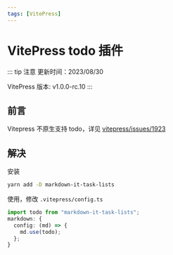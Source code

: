 ```yaml
---
tags: [VitePress]
---
```


# VitePress todo 插件

::: tip 注意
更新时间：2023/08/30

VitePress 版本: v1.0.0-rc.10
:::

## 前言

Vitepress 不原生支持 todo，详见 [vitepress/issues/1923](https://github.com/vuejs/vitepress/issues/1923)

## 解决

安装

```sh
yarn add -D markdown-it-task-lists
```

使用，修改 `.vitepress/config.ts`

```ts
import todo from "markdown-it-task-lists";
markdown: {
  config: (md) => {
    md.use(todo);
  };
}
```
